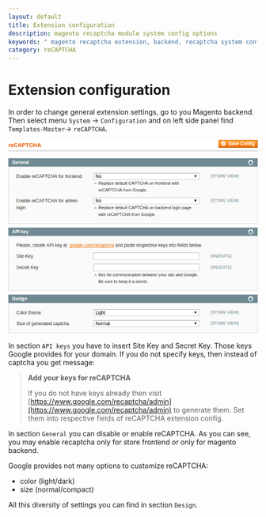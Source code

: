 ```yaml
---
layout: default
title: Extension configuration
description: magento recaptcha module system config options
keywords: " magento recaptcha extension, backend, recaptcha system config"
category: reCAPTCHA
---
```


# Extension configuration

In order to change general extension settings, go to you Magento backend. Then select menu `System` -> `Configuration` and on left side panel find `Templates-Master`-> `reCAPTCHA`.

![ReCAPTCHA system config options](/images/m1/extensions/recaptcha/system-config.png)

In section `API keys` you have to insert Site Key and Secret Key. Those keys Google provides for your domain. If you do not specify keys, then instead of captcha you get message:

> **Add your keys for reCAPTCHA**
> 
>If you do not have keys already then visit [https://www.google.com/recaptcha/admin](https://www.google.com/recaptcha/admin) to generate them. Set them into respective fields of reCAPTCHA extension config.

In section `General` you can disable or enable reCAPTCHA. As you can see, you may enable recaptcha only for store frontend or only for magento backend.

Google provides not many options to customize reCAPTCHA:

 *  color (light/dark)
 *  size (normal/compact)
  
All this diversity of settings you can find in section `Design`.
